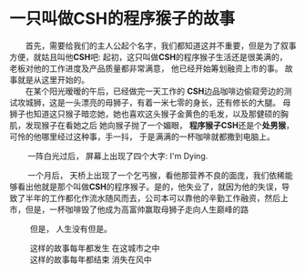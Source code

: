 # 一只叫做CSH的程序猴子的故事

   

&emsp;&emsp;首先，需要给我们的主人公起个名字，我们都知道这并不重要，但是为了叙事方便，就姑且叫他**CSH**吧:  起初，这只叫做**CSH**的程序猴子生活还是很美满的， 老板对他的工作进度及产品质量都非常满意， 他已经开始筹划融资上市的事。 故事就是从这里开始的。  
&emsp;&emsp;在某个阳光暧暧的午后，已经做完一天工作的 **CSH**边品咖啡边偷窥旁边的测试攻城狮，这是一头漂亮的母狮子，有着一米七零的身长，还有修长的大腿。 母狮子也知道这只猴子暗恋她，她也喜欢这头猴子金黄色的毛发，以及那健硕的胸肌，发现猴子在看她之后 她向猴子抛了一个媚眼， **程序猴子CSH**还是个**处男猴**，可怜的他哪里经过这种事，手一抖， 于是满满的一杯咖啡就都撒到电脑上。  

&emsp; &emsp;一阵白光过后， 屏幕上出现了四个大字: I'm Dying.  

&emsp; &emsp;一个月后， 天桥上出现了一个乞丐猴，看他那营养不良的面庞，我们依稀能够看出他就是那个叫做**CSH**的程序猴子。是的，他失业了，就因为他的失误，导致了半年的工作都化作流水随风而去，公司本可以靠他的辛勤工作融资，然后上市，但是，一杯咖啡毁了他成为高富帅赢取母狮子走向人生巅峰的路  

&emsp; &emsp; 但是， 人生没有但是。

&emsp; &emsp; 这样的故事每年都发生 在这城市之中  
&emsp; &emsp; 这样的故事每年都结束 消失在风中